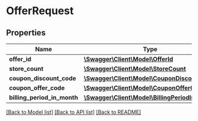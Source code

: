 # OfferRequest

## Properties
Name | Type | Description | Notes
------------ | ------------- | ------------- | -------------
**offer_id** | [**\Swagger\Client\Model\OfferId**](OfferId.md) |  | 
**store_count** | [**\Swagger\Client\Model\StoreCount**](StoreCount.md) |  | 
**coupon_discount_code** | [**\Swagger\Client\Model\CouponDiscountCode**](CouponDiscountCode.md) |  | [optional] 
**coupon_offer_code** | [**\Swagger\Client\Model\CouponOfferCode**](CouponOfferCode.md) |  | [optional] 
**billing_period_in_month** | [**\Swagger\Client\Model\BillingPeriodInMonth**](BillingPeriodInMonth.md) |  | 

[[Back to Model list]](../README.md#documentation-for-models) [[Back to API list]](../README.md#documentation-for-api-endpoints) [[Back to README]](../README.md)


